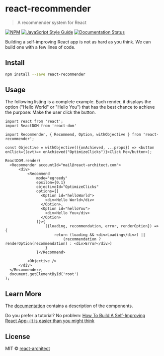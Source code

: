 # react-recommender

> A recommender system for React

[![NPM](https://img.shields.io/npm/v/react-recommender.svg)](https://www.npmjs.com/package/react-recommender) [![JavaScript Style Guide](https://img.shields.io/badge/code_style-standard-brightgreen.svg)](https://standardjs.com) [![Documentation Status](https://readthedocs.org/projects/react-recommender/badge/?version=latest)](https://react-recommender.readthedocs.io/en/latest/?badge=latest)


Building a self-improving React app is not as hard as you think.
We can build one with a few lines of code.

## Install

```bash
npm install --save react-recommender
```

## Usage

The following listing is a complete example. Each render, it displays the
option ("Hello World" or "Hello You") that has the best chance to achieve
the purpose:  Make the user click the button.


```tsx
import react from 'react';
import ReactDOM from 'react-dom'

import Recommender, { Recommend, Option, withObjective } from 'react-recommender';

const Objective = withObjective(({onAchieved, ...props}) => <button onClick={(evt)=> onAchieved("OptimizeClicks")}>Click Me</button>);

ReactDOM.render(
  <Recommender accountId="mail@react-architect.com">
      <div>
          <Recommend
              mode="egreedy"
              epsilon={0.1}
              objectiveId="OptimizeClicks"
              options={[
                <Option id="helloWorld">
                  <div>Hello World</div>
                </Option>,
                <Option id="helloYou">
                  <div>Hello You</div>
                </Option>
              ]}>{
                  ({loading, recommendation, error, renderOption}) => {
                      return (loading && <div>Loading</div>) ||
                          (recommendation ? renderOption(recommendation) : <div>Error</div>)
                  }
              }</Recommend>

          <Objective />
      </div>
  </Recommender>,
  document.getElementById('root')
);

```

## Learn More

The [documentation](https://react-architect.github.io/react-recommender/) contains
a description of the components.

Do you prefer a tutorial? No problem:
[How To Build A Self-Improving React App--It is easier than you might think](https://www.react-architect.com/page?ref=medium_howselfimprove&dest=/)

## License

MIT © [react-architect](https://github.com/react-architect)


